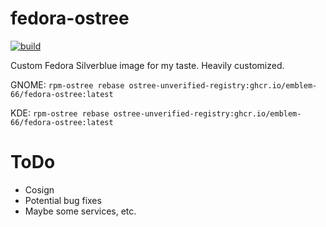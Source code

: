 # fedora-ostree
[![build](https://github.com/Emblem-66/fedora-ostree/actions/workflows/build.yml/badge.svg)](https://github.com/Emblem-66/fedora-ostree/actions/workflows/build.yml)

Custom Fedora Silverblue image for my taste. Heavily customized.

GNOME: `` rpm-ostree rebase ostree-unverified-registry:ghcr.io/emblem-66/fedora-ostree:latest ``

KDE: `` rpm-ostree rebase ostree-unverified-registry:ghcr.io/emblem-66/fedora-ostree:latest ``

# ToDo
- Cosign
- Potential bug fixes
- Maybe some services, etc.
